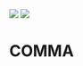 <img src="https://img.shields.io/badge/Firebase-FFCA28?style=flat-square&logo=firebase&logoColor=white"/>
<img src="https://img.shields.io/badge/React-#61DAFB?style=flat-square&logo=react&logoColor=white"/>

# COMMA
